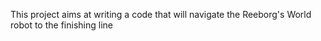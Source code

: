 This project aims at writing a code that will navigate the Reeborg's World robot to the finishing line
